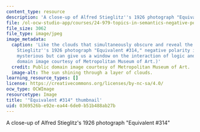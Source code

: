 ```yaml
---
content_type: resource
description: 'A close-up of Alfred Stieglitz''s 1926 photograph "Equivalent #314"'
file: /ol-ocw-studio-app/courses/24-979-topics-in-semantics-negative-polarity-items-fall-2018/0369526be92eea446de0b51b488ab27b_24-979f18-th.jpg
file_size: 3062
file_type: image/jpeg
image_metadata:
  caption: 'Like the clouds that simultaneously obscure and reveal the sun in Alfred
    Stieglitz''s 1926 photograph "Equivalent #314," negative polarity items may appear
    mysterious but can give us a window on the interaction of logic and grammar. (Public
    domain image courtesy of Metropolitan Museum of Art.)'
  credit: Public domain image courtesy of Metropolitan Museum of Art.
  image-alt: The sun shining through a layer of clouds.
learning_resource_types: []
license: https://creativecommons.org/licenses/by-nc-sa/4.0/
ocw_type: OCWImage
resourcetype: Image
title: '"Equivalent #314" thumbnail'
uid: 0369526b-e92e-ea44-6de0-b51b488ab27b
---
```

A close-up of Alfred Stieglitz's 1926 photograph "Equivalent #314"